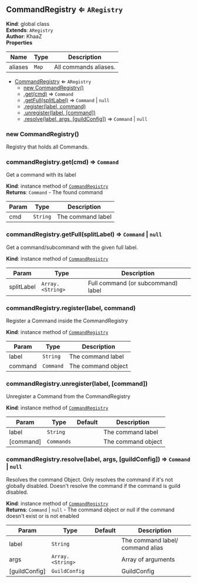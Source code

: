<a name="CommandRegistry"></a>

## CommandRegistry ⇐ <code>ARegistry</code>
**Kind**: global class  
**Extends**: <code>ARegistry</code>  
**Author**: KhaaZ  
**Properties**

| Name | Type | Description |
| --- | --- | --- |
| aliases | <code>Map</code> | All commands aliases. |


* [CommandRegistry](#CommandRegistry) ⇐ <code>ARegistry</code>
    * [new CommandRegistry()](#new_CommandRegistry_new)
    * [.get(cmd)](#CommandRegistry+get) ⇒ <code>Command</code>
    * [.getFull(splitLabel)](#CommandRegistry+getFull) ⇒ <code>Command</code> \| <code>null</code>
    * [.register(label, command)](#CommandRegistry+register)
    * [.unregister(label, [command])](#CommandRegistry+unregister)
    * [.resolve(label, args, [guildConfig])](#CommandRegistry+resolve) ⇒ <code>Command</code> \| <code>null</code>

<a name="new_CommandRegistry_new"></a>

### new CommandRegistry()
Registry that holds all Commands.

<a name="CommandRegistry+get"></a>

### commandRegistry.get(cmd) ⇒ <code>Command</code>
Get a command with its label

**Kind**: instance method of [<code>CommandRegistry</code>](#CommandRegistry)  
**Returns**: <code>Command</code> - The found command  

| Param | Type | Description |
| --- | --- | --- |
| cmd | <code>String</code> | The command label |

<a name="CommandRegistry+getFull"></a>

### commandRegistry.getFull(splitLabel) ⇒ <code>Command</code> \| <code>null</code>
Get a command/subcommand with the given full label.

**Kind**: instance method of [<code>CommandRegistry</code>](#CommandRegistry)  

| Param | Type | Description |
| --- | --- | --- |
| splitLabel | <code>Array.&lt;String&gt;</code> | Full command (or subcommand) label |

<a name="CommandRegistry+register"></a>

### commandRegistry.register(label, command)
Register a Command inside the CommandRegistry

**Kind**: instance method of [<code>CommandRegistry</code>](#CommandRegistry)  

| Param | Type | Description |
| --- | --- | --- |
| label | <code>String</code> | The command label |
| command | <code>Command</code> | The command object |

<a name="CommandRegistry+unregister"></a>

### commandRegistry.unregister(label, [command])
Unregister a Command from the CommandRegistry

**Kind**: instance method of [<code>CommandRegistry</code>](#CommandRegistry)  

| Param | Type | Default | Description |
| --- | --- | --- | --- |
| label | <code>String</code> |  | The command label |
| [command] | <code>Commands</code> | <code></code> | The command object |

<a name="CommandRegistry+resolve"></a>

### commandRegistry.resolve(label, args, [guildConfig]) ⇒ <code>Command</code> \| <code>null</code>
Resolves the command Object. Only resolves the command if it's not globally disabled.
Doesn't resolve the command if the command is guild disabled.

**Kind**: instance method of [<code>CommandRegistry</code>](#CommandRegistry)  
**Returns**: <code>Command</code> \| <code>null</code> - The command object or null if the command doesn't exist or is not enabled  

| Param | Type | Default | Description |
| --- | --- | --- | --- |
| label | <code>String</code> |  | The command label/ command alias |
| args | <code>Array.&lt;String&gt;</code> |  | Array of arguments |
| [guildConfig] | <code>GuildConfig</code> | <code></code> | GuildConfig |


